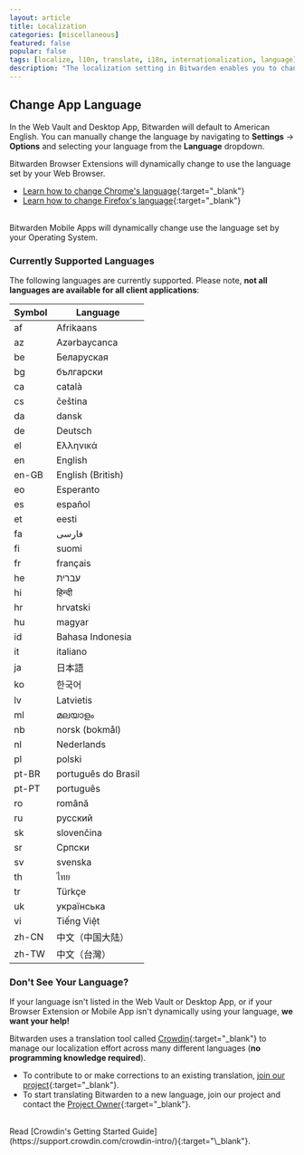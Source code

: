 ```yaml
---
layout: article
title: Localization
categories: [miscellaneous]
featured: false
popular: false
tags: [localize, l10n, translate, i18n, internationalization, language]
description: "The localization setting in Bitwarden enables you to change the language of your password manager. This article explains how to change your language settings."
---
```


## Change App Language

In the Web Vault and Desktop App, Bitwarden will default to American English. You can manually change the language by navigating to **Settings** &rarr; **Options** and selecting your language from the **Language** dropdown.

Bitwarden Browser Extensions will dynamically change to use the language set by your Web Browser.
- [Learn how to change Chrome's language](https://support.google.com/chrome/answer/173424?co=GENIE.Platform%3DDesktop&hl=en){:target="\_blank"}
- [Learn how to change Firefox's language](https://support.mozilla.org/en-US/kb/use-firefox-another-language){:target="\_blank"}

<br>
Bitwarden Mobile Apps will dynamically change use the language set by your Operating System.

### Currently Supported Languages

The following languages are currently supported. Please note, **not all languages are available for all client applications**:

|Symbol|Language|
|------|--------|
|af|Afrikaans|
|az|Azərbaycanca|
|be|Беларуская|
|bg|български|
|ca|català|
|cs|čeština|
|da|dansk|
|de|Deutsch|
|el|Ελληνικά|
|en|English|
|en-GB|English (British)|
|eo|Esperanto|
|es|español|
|et|eesti|
|fa|فارسی|
|fi|suomi|
|fr|français|
|he|עברית|
|hi|हिन्दी|
|hr|hrvatski|
|hu|magyar|
|id|Bahasa Indonesia|
|it|italiano|
|ja|日本語|
|ko|한국어|
|lv|Latvietis|
|ml|മലയാളം|
|nb|norsk (bokmål)|
|nl|Nederlands|
|pl|polski|
|pt-BR|português do Brasil|
|pt-PT|português|
|ro|română|
|ru|русский|
|sk|slovenčina|
|sr|Српски|
|sv|svenska|
|th|ไทย|
|tr|Türkçe|
|uk|українська|
|vi|Tiếng Việt|
|zh-CN|中文（中国大陆）|
|zh-TW|中文（台灣）|

### Don't See Your Language?

If your language isn't listed in the Web Vault or Desktop App, or if your Browser Extension or Mobile App isn't dynamically using your language, **we want your help!**

Bitwarden uses a translation tool called [Crowdin](https://crowdin.com){:target="\_blank"} to manage our localization effort across many different languages (**no programming knowledge required**).
- To contribute to or make corrections to an existing translation, [join our project](https://crowdin.com/projects/kspearrin){:target="\_blank"}.
- To start translating Bitwarden to a new language, join our project and contact the [Project Owner](https://crowdin.com/profile/tgreer){:target="\_blank"}.

<br>
Read [Crowdin's Getting Started Guide](https://support.crowdin.com/crowdin-intro/){:target="\_blank"}.
